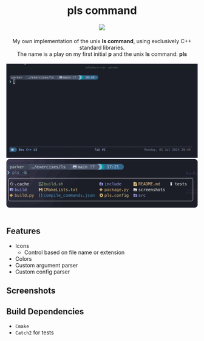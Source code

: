 <div align="center">
    <h1>pls command</h1>
    <div>
      <img src="https://img.shields.io/badge/C++-00599C?style=for-the-badge&logo=cplusplus&logoColor=white">
    </div><br>
    My own implementation of the unix <b>ls command</b>, using exclusively C++ standard libraries.<br>
    The name is a play on my first initial <b>p</b> and the unix <b>ls</b> command: <b>pls</b>
    <br><br>
    <a href="https://github.com/ParkerBritt/cpp_experiments"><img width="800" src="screenshots/basic_demo.gif"/></a>
    <a href="https://github.com/ParkerBritt/cpp_experiments"><img width="800" src="screenshots/pls_border.png"/></a>
</div><br>



## Features
- Icons
  - Control based on file name or extension
- Colors
- Custom argument parser
- Custom config parser

## Screenshots

## Build Dependencies
- `Cmake`
- `Catch2` for tests
